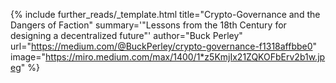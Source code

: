 {%
  include further_reads/_template.html
  title="Crypto-Governance and the Dangers of Faction"
  summary='"Lessons from the 18th Century for designing a decentralized future"'
  author="Buck Perley"
  url="https://medium.com/@BuckPerley/crypto-governance-f1318affbbe0"
  image="https://miro.medium.com/max/1400/1*z5KmjIx21ZQKOFbErv2b1w.jpeg"
%}
